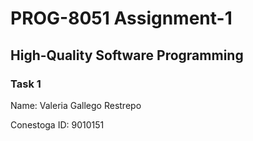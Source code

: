 # PROG-8051 Assignment-1
## High-Quality Software Programming
### Task 1
Name: Valeria Gallego Restrepo

Conestoga ID: 9010151
